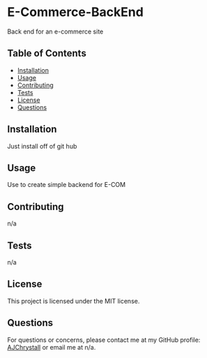 # E-Commerce-BackEnd
Back end for an e-commerce site

## Table of Contents

- [Installation](#installation)
- [Usage](#usage)
- [Contributing](#contributing)
- [Tests](#tests)
- [License](#license)
- [Questions](#questions)

## Installation

Just install off of git hub

## Usage

Use to create simple backend for E-COM

## Contributing

n/a

## Tests

n/a

## License

This project is licensed under the MIT license.

## Questions

For questions or concerns, please contact me at my GitHub profile: [AJChrystall](https://github.com/AJChrystall) or email me at n/a.
    